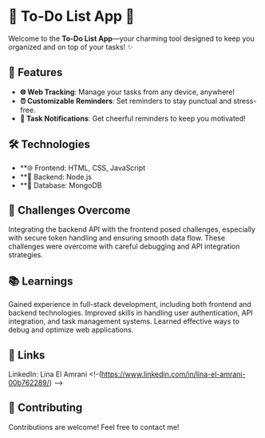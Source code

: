 # 🌸 To-Do List App 🌸

Welcome to the **To-Do List App**—your charming tool designed to keep you organized and on top of your tasks! ✨

## 🌟 Features

- **🌐 Web Tracking**: Manage your tasks from any device, anywhere!
- **⏰ Customizable Reminders**: Set reminders to stay punctual and stress-free.
- **🔔 Task Notifications**: Get cheerful reminders to keep you motivated!

## 🛠️ Technologies

- **🌐 Frontend: HTML, CSS, JavaScript
- **🔧 Backend: Node.js
- **💾 Database: MongoDB
## 💪 Challenges Overcome
Integrating the backend API with the frontend posed challenges, especially with secure token handling and ensuring smooth data flow. These challenges were overcome with careful debugging and API integration strategies.

## 📚 Learnings

Gained experience in full-stack development, including both frontend and backend technologies.
Improved skills in handling user authentication, API integration, and task management systems.
Learned effective ways to debug and optimize web applications.
## 🔗 Links
LinkedIn: Lina El Amrani <!-(https://www.linkedin.com/in/lina-el-amrani-00b762289/) -->

## 🤝 Contributing

Contributions are welcome! Feel free to contact me!



